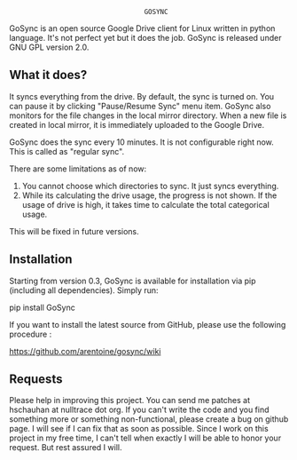                                       GOSYNC

GoSync is an open source Google Drive client for Linux written in python language.
It's not perfect yet but it does the job. GoSync is released under GNU GPL version 2.0.

What it does?
------------
It syncs everything from the drive. By default, the sync is turned on. You can pause
it by clicking "Pause/Resume Sync" menu item. GoSync also monitors for the file changes
in the local mirror directory. When a new file is created in local mirror, it is
immediately uploaded to the Google Drive.

GoSync does the sync every 10 minutes. It is not configurable right now. This is called
as "regular sync".

There are some limitations as of now:
1. You cannot choose which directories to sync.
   It just syncs everything.
2. While its calculating the drive usage, the progress
   is not shown. If the usage of drive is high, it takes
   time to calculate the total categorical usage.

This will be fixed in future versions.

Installation
------------
Starting from version 0.3, GoSync is available for installation via pip (including all dependencies). Simply run:

pip install GoSync

If you want to install the latest source from GitHub, please use the following procedure :

https://github.com/arentoine/gosync/wiki

Requests
--------
Please help in improving this project. You can send me patches at hschauhan at nulltrace dot org. If you
can't write the code and you find something more or something non-functional, please create a bug on github
page. I will see if I can fix that as soon as possible. Since I work on this project in my free time, I
can't tell when exactly I will be able to honor your request. But rest assured I will.
